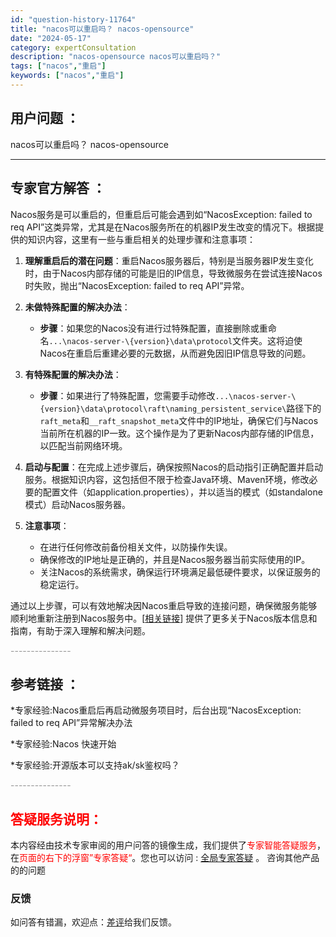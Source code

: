 ```yaml
---
id: "question-history-11764"
title: "nacos可以重启吗？ nacos-opensource"
date: "2024-05-17"
category: expertConsultation
description: "nacos-opensource nacos可以重启吗？"
tags: ["nacos","重启"]
keywords: ["nacos","重启"]
---
```


## 用户问题 ： 
 nacos可以重启吗？ nacos-opensource 

---------------
## 专家官方解答 ：

Nacos服务是可以重启的，但重启后可能会遇到如“NacosException: failed to req API”这类异常，尤其是在Nacos服务所在的机器IP发生改变的情况下。根据提供的知识内容，这里有一些与重启相关的处理步骤和注意事项：

1. **理解重启后的潜在问题**：重启Nacos服务器后，特别是当服务器IP发生变化时，由于Nacos内部存储的可能是旧的IP信息，导致微服务在尝试连接Nacos时失败，抛出“NacosException: failed to req API”异常。

2. **未做特殊配置的解决办法**：
   - **步骤**：如果您的Nacos没有进行过特殊配置，直接删除或重命名`...\nacos-server-\{version}\data\protocol`文件夹。这将迫使Nacos在重启后重建必要的元数据，从而避免因旧IP信息导致的问题。

3. **有特殊配置的解决办法**：
   - **步骤**：如果进行了特殊配置，您需要手动修改`...\nacos-server-\{version}\data\protocol\raft\naming_persistent_service\`路径下的`raft_meta`和`__raft_snapshot_meta`文件中的IP地址，确保它们与Nacos当前所在机器的IP一致。这个操作是为了更新Nacos内部存储的IP信息，以匹配当前网络环境。

4. **启动与配置**：在完成上述步骤后，确保按照Nacos的启动指引正确配置并启动服务。根据知识内容，这包括但不限于检查Java环境、Maven环境，修改必要的配置文件（如application.properties），并以适当的模式（如standalone模式）启动Nacos服务器。

5. **注意事项**：
   - 在进行任何修改前备份相关文件，以防操作失误。
   - 确保修改的IP地址是正确的，并且是Nacos服务器当前实际使用的IP。
   - 关注Nacos的系统需求，确保运行环境满足最低硬件要求，以保证服务的稳定运行。

通过以上步骤，可以有效地解决因Nacos重启导致的连接问题，确保微服务能够顺利地重新注册到Nacos服务中。[[相关链接](https://github.com/alibaba/nacos/releases)] 提供了更多关于Nacos版本信息和指南，有助于深入理解和解决问题。


<font color="#949494">---------------</font> 


## 参考链接 ：

*专家经验:Nacos重启后再启动微服务项目时，后台出现“NacosException: failed to req API”异常解决办法 
 
 *专家经验:Nacos 快速开始 
 
 *专家经验:开源版本可以支持ak/sk鉴权吗？ 


 <font color="#949494">---------------</font> 
 


## <font color="#FF0000">答疑服务说明：</font> 

本内容经由技术专家审阅的用户问答的镜像生成，我们提供了<font color="#FF0000">专家智能答疑服务</font>，在<font color="#FF0000">页面的右下的浮窗”专家答疑“</font>。您也可以访问 : [全局专家答疑](https://opensource.alibaba.com/chatBot) 。 咨询其他产品的的问题

### 反馈
如问答有错漏，欢迎点：[差评](https://ai.nacos.io/user/feedbackByEnhancerGradePOJOID?enhancerGradePOJOId=13791)给我们反馈。
